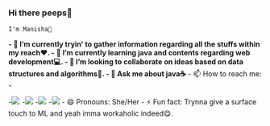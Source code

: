 ### Hi there peeps👋 
    I'm Manisha🍕
    
   <b> 
- 🔭 I’m currently tryin' to gather information regarding all the stuffs within my reach❤.
- 🌱 I’m currently learning java and contents regarding web development💻.
- 👯 I’m looking to collaborate on ideas based on data structures and algorithms📖.
- 💬 Ask me about java☕</b>
- 📫 How to reach me: 
- <p align='left'>
-<a href = "https://www.linkedin.com/in/manisha-parichha-b528131bb/"><img src="https://img.icons8.com/cute-clipart/45/000000/linkedin.png"/></a>
-<a href = "https://twitter.com/Pmanny31"><img src="https://img.icons8.com/cotton/45/000000/twitter.png"/></a>
-<a href = "https://www.instagram.com/manisha_parichha/"><img src="https://img.icons8.com/color/45/000000/instagram-new.png"/></a>
-<a href = "https://www.facebook.com/angel.myra.908"><img src="https://img.icons8.com/fluent/48/000000/facebook-new.png"/></a>
- 😄 Pronouns: She/Her
- ⚡ Fun fact: Trynna give a surface touch to ML and yeah imma workaholic indeed😋.




